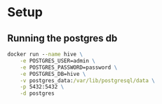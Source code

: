 # Setup 

## Running the postgres db

```cmd
docker run --name hive \
    -e POSTGRES_USER=admin \
    -e POSTGRES_PASSWORD=password \
    -e POSTGRES_DB=hive \
    -v postgres_data:/var/lib/postgresql/data \
    -p 5432:5432 \
    -d postgres
```